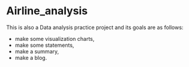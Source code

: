 # Airline_analysis

This is also a Data analysis practice project and its goals are as follows:

- make some visualization charts,
- make some statements,
- make a summary,
- make a blog.
